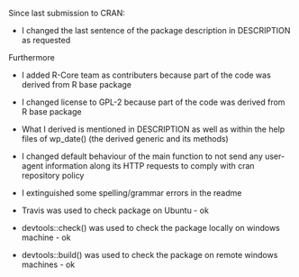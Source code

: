 Since last submission to CRAN:

- I changed the last sentence of the package description in DESCRIPTION as requested


Furthermore

- I added R-Core team as contributers because part of the code was derived from R base package
- I changed license to GPL-2 because part of the code was derived from R base package 
- What I derived is mentioned in DESCRIPTION as well as within the help files of
wp_date() (the derived generic and its methods)

- I changed default behaviour of the main function to not send any user-agent information along its HTTP requests to comply with cran repository policy

- I extinguished some spelling/grammar errors in the readme

- Travis was used to check package on Ubuntu - ok
- devtools::check() was used to check the package locally on windows machine - ok
- devtools::build() was used to check the package on remote windows machines - ok 
